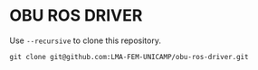 # OBU ROS DRIVER

Use `--recursive` to clone this repository.

```shell
git clone git@github.com:LMA-FEM-UNICAMP/obu-ros-driver.git
```